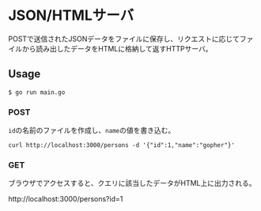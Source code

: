 # JSON/HTMLサーバ

POSTで送信されたJSONデータをファイルに保存し、リクエストに応じてファイルから読み出したデータをHTMLに格納して返すHTTPサーバ。

## Usage 

```shell
$ go run main.go
```

### POST

`id`の名前のファイルを作成し、`name`の値を書き込む。

```shell
curl http://localhost:3000/persons -d '{"id":1,"name":"gopher"}' 
```

### GET

ブラウザでアクセスすると、クエリに該当したデータがHTML上に出力される。

http://localhost:3000/persons?id=1